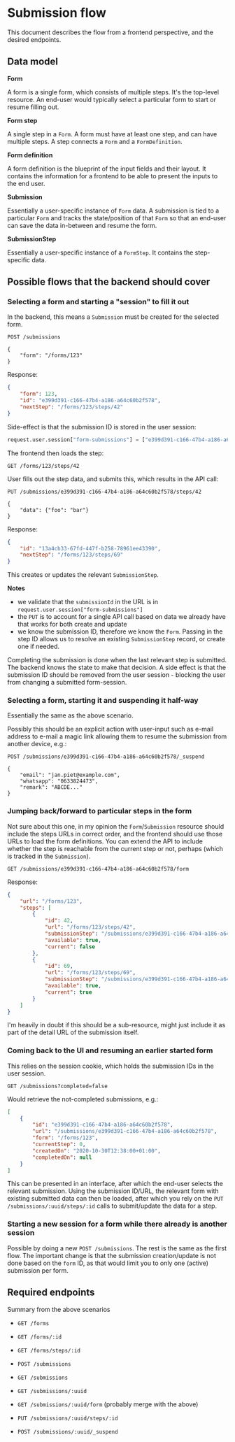# Submission flow

This document describes the flow from a frontend perspective, and the desired endpoints.

## Data model

**Form**

A form is a single form, which consists of multiple steps. It's the top-level resource.
An end-user would typically select a particular form to start or resume filling out.

**Form step**

A single step in a `Form`. A form must have at least one step, and can have multiple
steps. A step connects a `Form` and a `FormDefinition`.

**Form definition**

A form definition is the blueprint of the input fields and their layout. It contains the
information for a frontend to be able to present the inputs to the end user.

**Submission**

Essentially a user-specific instance of `Form` data. A submission is tied to a particular
`Form` and tracks the state/position of that `Form` so that an end-user can save the
data in-between and resume the form.

**SubmissionStep**

Essentially a user-specific instance of a `FormStep`. It contains the step-specific
data.

## Possible flows that the backend should cover

### Selecting a form and starting a "session" to fill it out

In the backend, this means a `Submission` must be created for the selected form.

```http
POST /submissions

{
    "form": "/forms/123"
}
```

Response:

```json
{
    "form": 123,
    "id": "e399d391-c166-47b4-a186-a64c60b2f578",
    "nextStep": "/forms/123/steps/42"
}
```

Side-effect is that the submission ID is stored in the user session:

```py
request.user.session["form-submissions"] = ["e399d391-c166-47b4-a186-a64c60b2f578"]
```

The frontend then loads the step:

```http
GET /forms/123/steps/42
```

User fills out the step data, and submits this, which results in the API call:

```http
PUT /submissions/e399d391-c166-47b4-a186-a64c60b2f578/steps/42

{
    "data": {"foo": "bar"}
}
```

Response:

```json
{
    "id": "13a4cb33-67fd-447f-b258-78961ee43390",
    "nextStep": "/forms/123/steps/69"
}
```

This creates or updates the relevant `SubmissionStep`.

**Notes**

- we validate that the `submissionId` in the URL is in
  `request.user.session["form-submissions"]`
- the `PUT` is to account for a single API call based on data we already have that works
  for both create and update
- we know the submission ID, therefore we know the `Form`. Passing in the step ID
  allows us to resolve an existing `SubmissionStep` record, or create one if needed.

Completing the submission is done when the last relevant step is submitted. The backend
knows the state to make that decision. A side effect is that the submission ID should
be removed from the user session - blocking the user from changing a submitted
form-session.

### Selecting a form, starting it and suspending it half-way

Essentially the same as the above scenario.

Possibly this should be an explicit action with user-input such as e-mail address to
e-mail a magic link allowing them to resume the submission from another device, e.g.:

```http
POST /submissions/e399d391-c166-47b4-a186-a64c60b2f578/_suspend

{
    "email": "jan.piet@example.com",
    "whatsapp": "0633824473",
    "remark": "ABCDE..."
}
```

### Jumping back/forward to particular steps in the form

Not sure about this one, in my opinion the `Form`/`Submission` resource should include
the steps URLs in correct order, and the frontend should use those URLs to load the form
definitions. You can extend the API to include whether the step is reachable from the
current step or not, perhaps (which is tracked in the `Submission`).

```http
GET /submissions/e399d391-c166-47b4-a186-a64c60b2f578/form
```

Response:

```json
{
    "url": "/forms/123",
    "steps": [
        {
            "id": 42,
            "url": "/forms/123/steps/42",
            "submissionStep": "/submissions/e399d391-c166-47b4-a186-a64c60b2f578/steps/42",
            "available": true,
            "current": false
        },
        {
            "id": 69,
            "url": "/forms/123/steps/69",
            "submissionStep": "/submissions/e399d391-c166-47b4-a186-a64c60b2f578/steps/69",
            "available": true,
            "current": true
        }
    ]
}
```

I'm heavily in doubt if this should be a sub-resource, might just include it as part of
the detail URL of the submission itself.

### Coming back to the UI and resuming an earlier started form

This relies on the session cookie, which holds the submission IDs in the user session.

```http
GET /submissions?completed=false
```

Would retrieve the not-completed submissions, e.g.:

```json
[
    {
        "id": "e399d391-c166-47b4-a186-a64c60b2f578",
        "url": "/submissions/e399d391-c166-47b4-a186-a64c60b2f578",
        "form": "/forms/123",
        "currentStep": 0,
        "createdOn": "2020-10-30T12:38:00+01:00",
        "completedOn": null
    }
]
```

This can be presented in an interface, after which the end-user selects the relevant
submission. Using the submission ID/URL, the relevant form with existing submitted
data can then be loaded, after which you rely on the `PUT /submissions/:uuid/steps/:id`
calls to submit/update the data for a step.

### Starting a new session for a form while there already is another session

Possible by doing a new `POST /submissions`. The rest is the same as the first flow.
The important change is that the submission creation/update is not done based on the
`form` ID, as that would limit you to only one (active) submission per form.

## Required endpoints

Summary from the above scenarios

- `GET /forms`
- `GET /forms/:id`
- `GET /forms/steps/:id`

- `POST /submissions`
- `GET /submissions`
- `GET /submissions/:uuid`
- `GET /submissions/:uuid/form` (probably merge with the above)
- `PUT /submissions/:uuid/steps/:id`
- `POST /submissions/:uuid/_suspend`
